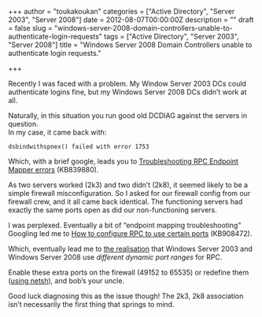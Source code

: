 +++
author = "toukakoukan"
categories = ["Active Directory", "Server 2003", "Server 2008"]
date = 2012-08-07T00:00:00Z
description = ""
draft = false
slug = "windows-server-2008-domain-controllers-unable-to-authenticate-login-requests"
tags = ["Active Directory", "Server 2003", "Server 2008"]
title = "Windows Server 2008 Domain Controllers unable to authenticate login requests."

+++

Recently I was faced with a problem. My Window Server 2003 DCs could authenticate logins fine, but my Windows Server 2008 DCs didn’t work at all.

Naturally, in this situation you run good old DCDIAG against the servers in question.  
 In my case, it came back with:
```
dsbindwithspnex() failed with error 1753
```

Which, with a brief google, leads you to [Troubleshooting RPC Endpoint Mapper errors](http://support.microsoft.com/kb/839880) (KB839880).

As two servers worked (2k3) and two didn’t (2k8), it seemed likely to be a simple firewall misconfiguration. So I asked for our firewall config from our firewall crew, and it all came back identical. The functioning servers had exactly the same ports open as did our non-functioning servers.

I was perplexed. Eventually a bit of “endpoint mapping troubleshooting” Googling led me to [How to configure RPC to use certain ports](http://support.microsoft.com/kb/908472) (KB908472).

Which, eventually lead me to [the realisation](http://www.windowsnetworking.com/kbase/WindowsTips/WindowsServer2008/AdminTips/Network/DynamicPortRangeinWindowsServer2008.html) that Windows Server 2003 and Windows Server 2008 use *different dynamic port ranges* for RPC.

Enable these extra ports on the firewall (49152 to 65535) or redefine them ([using netsh](http://www.windowsnetworking.com/kbase/WindowsTips/WindowsServer2008/AdminTips/Network/DynamicPortRangeinWindowsServer2008.html)), and bob’s your uncle.

Good luck diagnosing this as the issue though! The 2k3, 2k8 association isn’t necessarily the first thing that springs to mind.

